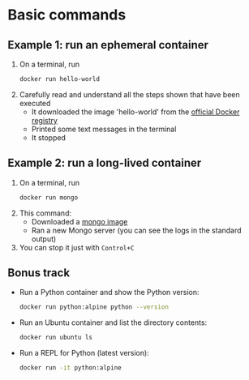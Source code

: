 # Basic commands

## Example 1: run an ephemeral container

1. On a terminal, run 
   ```bash
   docker run hello-world
   ```
1. Carefully read and understand all the steps shown that have been executed
   - It downloaded the image 'hello-world' from the [official Docker registry](https://hub.docker.com/_/hello-world)
   - Printed some text messages in the terminal
   - It stopped

## Example 2: run a long-lived container

1. On a terminal, run 
   ```bash
   docker run mongo
   ```
1. This command:
   - Downloaded a [mongo image](https://hub.docker.com/_/mongo)
   - Ran a new Mongo server (you can see the logs in the standard output)
1. You can stop it just with `Control+C`

## Bonus track

- Run a Python container and show the Python version: 
   ```bash
   docker run python:alpine python --version
   ```
- Run an Ubuntu container and list the directory contents: 
   ```bash
   docker run ubuntu ls
   ```
- Run a REPL for Python (latest version): 
   ```bash
   docker run -it python:alpine
   ```
